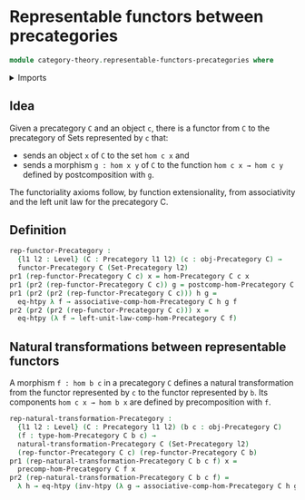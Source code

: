# Representable functors between precategories

```agda
module category-theory.representable-functors-precategories where
```

<details><summary>Imports</summary>

```agda
open import category-theory.functors-precategories
open import category-theory.natural-transformations-precategories
open import category-theory.precategories

open import foundation-core.homotopies

open import foundation.dependent-pair-types
open import foundation.function-extensionality
open import foundation.universe-levels
```

</details>

## Idea

Given a precategory `C` and an object `c`, there is a functor from `C` to the
precategory of Sets represented by `c` that:

- sends an object `x` of `C` to the set `hom c x` and
- sends a morphism `g : hom x y` of `C` to the function `hom c x → hom c y`
  defined by postcomposition with `g`.

The functoriality axioms follow, by function extensionality, from associativity
and the left unit law for the precategory C.

## Definition

```agda
rep-functor-Precategory :
  {l1 l2 : Level} (C : Precategory l1 l2) (c : obj-Precategory C) →
  functor-Precategory C (Set-Precategory l2)
pr1 (rep-functor-Precategory C c) x = hom-Precategory C c x
pr1 (pr2 (rep-functor-Precategory C c)) g = postcomp-hom-Precategory C g c
pr1 (pr2 (pr2 (rep-functor-Precategory C c))) h g =
  eq-htpy λ f → associative-comp-hom-Precategory C h g f
pr2 (pr2 (pr2 (rep-functor-Precategory C c))) x =
  eq-htpy (λ f → left-unit-law-comp-hom-Precategory C f)
```

## Natural transformations between representable functors

A morphism `f : hom b c` in a precategory `C` defines a natural transformation
from the functor represented by `c` to the functor represented by `b`. Its
components `hom c x → hom b x` are defined by precomposition with `f`.

```agda
rep-natural-transformation-Precategory :
  {l1 l2 : Level} (C : Precategory l1 l2) (b c : obj-Precategory C)
  (f : type-hom-Precategory C b c) →
  natural-transformation-Precategory C (Set-Precategory l2)
  (rep-functor-Precategory C c) (rep-functor-Precategory C b)
pr1 (rep-natural-transformation-Precategory C b c f) x =
  precomp-hom-Precategory C f x
pr2 (rep-natural-transformation-Precategory C b c f) =
  λ h → eq-htpy (inv-htpy (λ g → associative-comp-hom-Precategory C h g f))
```
